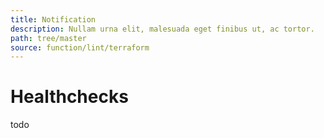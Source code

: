 ```yaml
---
title: Notification
description: Nullam urna elit, malesuada eget finibus ut, ac tortor.
path: tree/master
source: function/lint/terraform
---
```


# Healthchecks

todo
